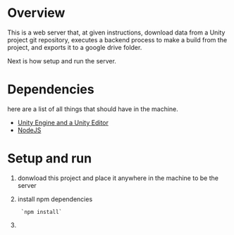 # Overview
This is a web server that, at given instructions, download data from a Unity project git repository, executes a backend process to make a build from the project, and exports it to a google drive folder.

Next is how setup and run the server.

# Dependencies
here are a list of all things that should have in the machine.

- [Unity Engine and a Unity Editor](https://unity.com/pt)
- [NodeJS](https://nodejs.org/en/)

# Setup and run
1. donwload this project and place it anywhere in the machine to be the server
2. install npm dependencies
    
        `npm install`

3. 